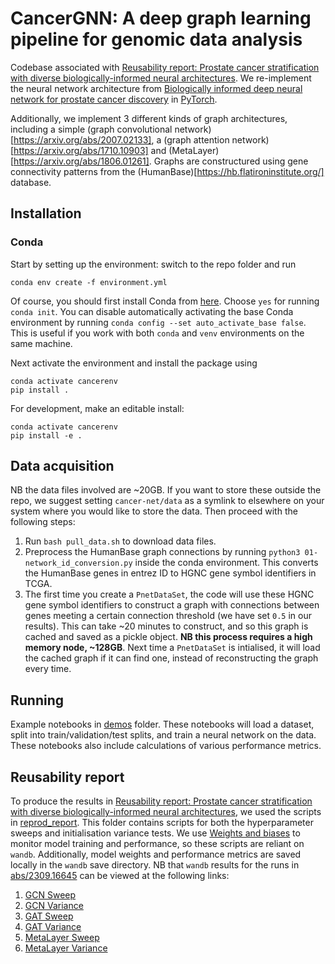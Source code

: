 # CancerGNN: A deep graph learning pipeline for genomic data analysis

Codebase associated with [Reusability report: Prostate cancer stratification with diverse biologically-informed neural architectures](https://arxiv.org/abs/2309.16645). We re-implement the neural network architecture from [Biologically informed deep neural network for prostate cancer discovery](https://www.nature.com/articles/s41586-021-03922-4) in [PyTorch](https://pytorch.org/).

Additionally, we implement 3 different kinds of graph architectures, including a simple (graph convolutional network)[https://arxiv.org/abs/2007.02133], a (graph attention network)[https://arxiv.org/abs/1710.10903] and (MetaLayer)[https://arxiv.org/abs/1806.01261]. Graphs are constructured using gene connectivity patterns from the (HumanBase)[https://hb.flatironinstitute.org/] database.


## Installation

### Conda
Start by setting up the environment: switch to the repo folder and run

``` conda env create -f environment.yml ```

Of course, you should first install Conda from [here](https://docs.conda.io/en/latest/miniconda.html).
Choose `yes` for running `conda init`. You can disable automatically activating the
base Conda environment by running `conda config --set auto_activate_base false`. This is
useful if you work with both `conda` and `venv` environments on the same machine.

Next activate the environment and install the package using

``` 
conda activate cancerenv
pip install .
```

For development, make an editable install:

``` 
conda activate cancerenv
pip install -e .
```


## Data acquisition
NB the data files involved are ~20GB. If you want to store these outside the repo, we suggest setting `cancer-net/data` as a symlink to elsewhere on your system where you would like to store the data. Then proceed with the following steps:
1. Run `bash pull_data.sh` to download data files.
2. Preprocess the HumanBase graph connections by running `python3 01-network_id_conversion.py` inside the conda environment. This converts the HumanBase genes in entrez ID to HGNC gene symbol identifiers in TCGA. 
3. The first time you create a `PnetDataSet`, the code will use these HGNC gene symbol identifiers to construct a graph with connections between genes meeting a certain connection threshold (we have set `0.5` in our results). This can take ~20 minutes to construct, and so this graph is cached and saved as a pickle object. **NB this process requires a high memory node, ~128GB**. Next time a `PnetDataSet` is intialised, it will load the cached graph if it can find one, instead of reconstructing the graph every time.


## Running

Example notebooks in [demos](demos/) folder. These notebooks will load a dataset, split into train/validation/test splits, and train a neural network on the data. These notebooks also include calculations of various performance metrics.

## Reusability report
To produce the results in [Reusability report: Prostate cancer stratification with diverse biologically-informed neural architectures](https://arxiv.org/abs/2309.16645), we used the scripts in [reprod_report](reprod_report/). This folder contains scripts for both the hyperparameter sweeps and initialisation variance tests. We use [Weights and biases](https://wandb.ai/) to monitor model training and performance, so these scripts are reliant on `wandb`. Additionally, model weights and performance metrics are saved locally in the `wandb` save directory. NB that `wandb` results for the runs in [abs/2309.16645](https://arxiv.org/abs/2309.16645) can be viewed at the following links:
1. [GCN Sweep](https://wandb.ai/cancer-net/hyperparam_sweeps_May/sweeps/u6dqzdbo)
2. [GCN Variance](https://wandb.ai/cancer-net/init_variance_June/sweeps/wah6adqh)
3. [GAT Sweep](https://wandb.ai/cancer-net/hyperparam_sweeps_May/sweeps/6zwbz942)
4. [GAT Variance](https://wandb.ai/cancer-net/init_variance_June/sweeps/2nfi7med)
5. [MetaLayer Sweep](https://wandb.ai/cancer-net/hyperparam_sweeps_May/sweeps/i6236e2e)
6. [MetaLayer Variance](https://wandb.ai/cancer-net/init_variance_June/sweeps/vvbn5aco)
